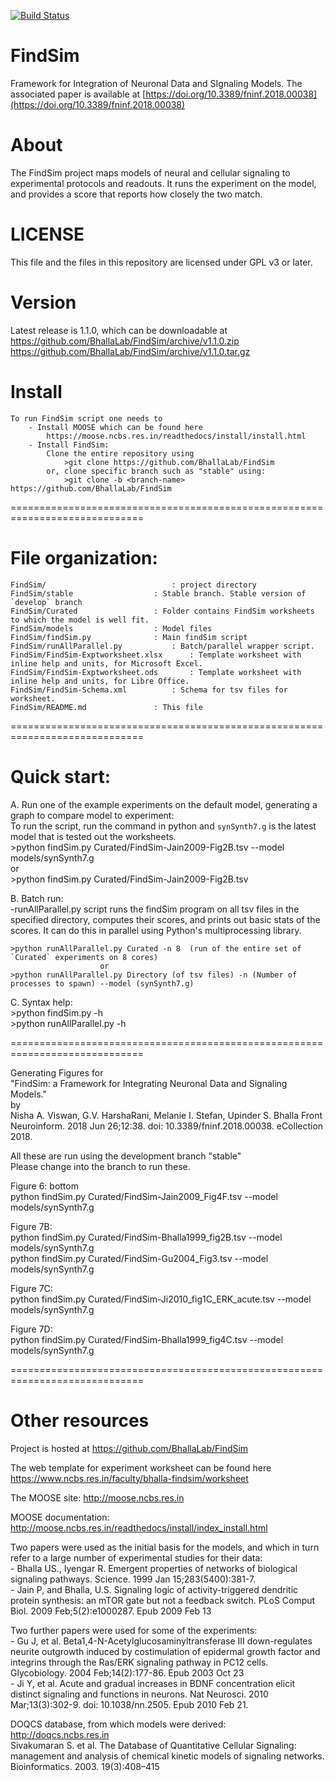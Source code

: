 [![Build Status](https://travis-ci.org/BhallaLab/FindSim.svg?branch=stable)](https://travis-ci.org/BhallaLab/FindSim)

# FindSim

Framework for Integration of Neuronal Data and SIgnaling Models. The associated paper is available 
at [https://doi.org/10.3389/fninf.2018.00038](https://doi.org/10.3389/fninf.2018.00038)

# About

The FindSim project maps models of neural and cellular signaling to 
experimental protocols and readouts. It runs the experiment on the model, and
provides a score that reports how closely the two match.

# LICENSE
This file and the files in this repository are licensed under GPL v3 or later.

# Version

Latest release is 1.1.0, which can be downloadable at  
	https://github.com/BhallaLab/FindSim/archive/v1.1.0.zip  
	https://github.com/BhallaLab/FindSim/archive/v1.1.0.tar.gz


# Install 
	To run FindSim script one needs to  
		- Install MOOSE which can be found here  
			https://moose.ncbs.res.in/readthedocs/install/install.html  
		- Install FindSim:  
			Clone the entire repository using  
  				>git clone https://github.com/BhallaLab/FindSim 
			or, clone specific branch such as "stable" using:
				>git clone -b <branch-name> https://github.com/BhallaLab/FindSim

=============================================================================
# File organization:
	FindSim/             				: project directory  
	FindSim/stable					: Stable branch. Stable version of `develop` branch  
	FindSim/Curated					: Folder contains FindSim worksheets to which the model is well fit.
	FindSim/models					: Model files 
	FindSim/findSim.py				: Main findSim script  
	FindSim/runAllParallel.py			: Batch/parallel wrapper script.  
	FindSim/FindSim-Exptworksheet.xlsx		: Template worksheet with inline help and units, for Microsoft Excel.  
	FindSim/FindSim-Exptworksheet.ods		: Template worksheet with inline help and units, for Libre Office.  
	FindSim/FindSim-Schema.xml 			: Schema for tsv files for worksheet.  
	FindSim/README.md				: This file  
						
=============================================================================
# Quick start: 
A. Run one of the example experiments on the default model, generating a graph to compare model to experiment:  
	To run the script, run the command in python and `synSynth7.g` is the latest model that is tested out the worksheets.  
  	>python findSim.py Curated/FindSim-Jain2009-Fig2B.tsv --model models/synSynth7.g  
  				or  
  	>python findSim.py Curated/FindSim-Jain2009-Fig2B.tsv  

B. Batch run:  
	-runAllParallel.py script runs the findSim program on all tsv files in the specified directory, computes their scores, and prints out basic stats of the scores. It can do this in parallel using Python's multiprocessing library.  
	
	>python runAllParallel.py Curated -n 8  (run of the entire set of `Curated` experiments on 8 cores)  
						or  
	>python runAllParallel.py Directory (of tsv files) -n (Number of processes to spawn) --model (synSynth7.g)  

C. Syntax help:  
	>python findSim.py -h  
	>python runAllParallel.py -h  


=============================================================================

Generating Figures for   
"FindSim: a Framework for Integrating Neuronal Data and Signaling Models."  
by  
Nisha A. Viswan, G.V. HarshaRani, Melanie I. Stefan, Upinder S. Bhalla
Front Neuroinform. 2018 Jun 26;12:38. doi: 10.3389/fninf.2018.00038. eCollection 2018.

All these are run using the development branch "stable"  
Please change into the branch to run these.  

Figure 6: bottom  
python findSim.py Curated/FindSim-Jain2009_Fig4F.tsv --model models/synSynth7.g  

Figure 7B:  
python findSim.py Curated/FindSim-Bhalla1999_fig2B.tsv --model models/synSynth7.g  
python findSim.py Curated/FindSim-Gu2004_Fig3.tsv --model models/synSynth7.g  

Figure 7C:  
python findSim.py Curated/FindSim-Ji2010_fig1C_ERK_acute.tsv --model models/synSynth7.g  

Figure 7D:  
python findSim.py Curated/FindSim-Bhalla1999_fig4C.tsv --model models/synSynth7.g  

=============================================================================
# Other resources
Project is hosted at https://github.com/BhallaLab/FindSim

The web template for experiment worksheet can be found here https://www.ncbs.res.in/faculty/bhalla-findsim/worksheet  

The MOOSE site: http://moose.ncbs.res.in  

MOOSE documentation: http://moose.ncbs.res.in/readthedocs/install/index_install.html  

Two papers were used as the initial basis for the models, and which in turn
refer to a large number of experimental studies for their data:  
	- Bhalla US., Iyengar R. Emergent properties of networks of biological signaling pathways. Science. 1999 Jan 15;283(5400):381-7.  
	- Jain P, and Bhalla, U.S. Signaling logic of activity-triggered dendritic protein synthesis: an mTOR gate but not a feedback switch. PLoS Comput Biol. 2009 Feb;5(2):e1000287. Epub 2009 Feb 13  

Two further papers were used for some of the experiments:  
	- Gu J, et al. Beta1,4-N-Acetylglucosaminyltransferase III down-regulates neurite outgrowth induced by costimulation of epidermal growth factor and integrins through the Ras/ERK signaling pathway in PC12 cells. Glycobiology. 2004 Feb;14(2):177-86. Epub 2003 Oct 23  
	- Ji Y, et al. Acute and gradual increases in BDNF concentration elicit distinct signaling and functions in neurons. Nat Neurosci. 2010 Mar;13(3):302-9. doi: 10.1038/nn.2505. Epub 2010 Feb 21.  

DOQCS database, from which models were derived: http://doqcs.ncbs.res.in  
	Sivakumaran S. et al. The Database of Quantitative Cellular Signaling: management and analysis of chemical kinetic models of signaling networks.
Bioinformatics. 2003. 19(3):408–415
